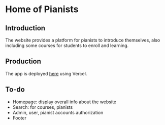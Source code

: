 # Home of Pianists

## Introduction

The website provides a platform for pianists to introduce themselves, also including some courses for students to enroll and learning.

## Production

The app is deployed [here](https://pianists-home.vercel.app/) using Vercel.

## To-do

- Homepage: display overall info about the website
- Search: for courses, pianists
- Admin, user, pianist accounts authorization
- Footer
